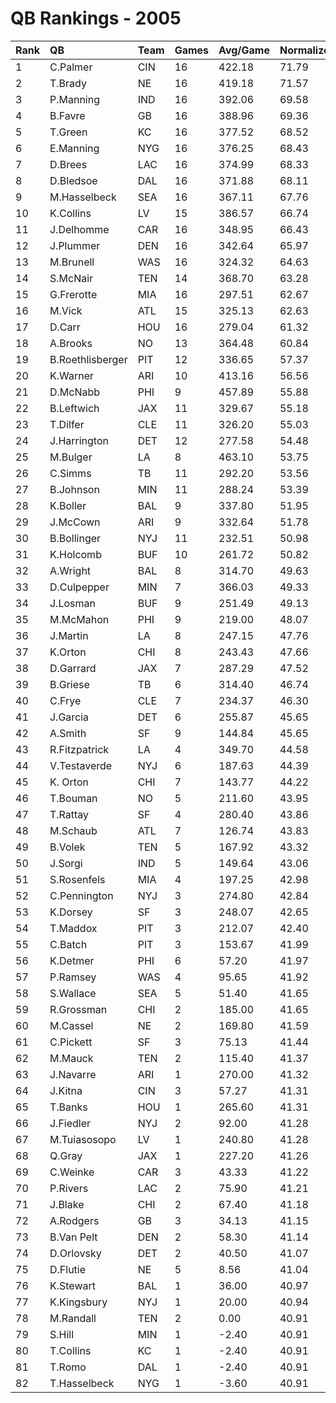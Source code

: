 # QB Rankings - 2005

| Rank | QB               | Team | Games | Avg/Game | Normalized |
| :----| :----------------| :----| :-----| :--------| :----------|
| 1    | C.Palmer         | CIN  | 16    | 422.18   | 71.79      |
| 2    | T.Brady          | NE   | 16    | 419.18   | 71.57      |
| 3    | P.Manning        | IND  | 16    | 392.06   | 69.58      |
| 4    | B.Favre          | GB   | 16    | 388.96   | 69.36      |
| 5    | T.Green          | KC   | 16    | 377.52   | 68.52      |
| 6    | E.Manning        | NYG  | 16    | 376.25   | 68.43      |
| 7    | D.Brees          | LAC  | 16    | 374.99   | 68.33      |
| 8    | D.Bledsoe        | DAL  | 16    | 371.88   | 68.11      |
| 9    | M.Hasselbeck     | SEA  | 16    | 367.11   | 67.76      |
| 10   | K.Collins        | LV   | 15    | 386.57   | 66.74      |
| 11   | J.Delhomme       | CAR  | 16    | 348.95   | 66.43      |
| 12   | J.Plummer        | DEN  | 16    | 342.64   | 65.97      |
| 13   | M.Brunell        | WAS  | 16    | 324.32   | 64.63      |
| 14   | S.McNair         | TEN  | 14    | 368.70   | 63.28      |
| 15   | G.Frerotte       | MIA  | 16    | 297.51   | 62.67      |
| 16   | M.Vick           | ATL  | 15    | 325.13   | 62.63      |
| 17   | D.Carr           | HOU  | 16    | 279.04   | 61.32      |
| 18   | A.Brooks         | NO   | 13    | 364.48   | 60.84      |
| 19   | B.Roethlisberger | PIT  | 12    | 336.65   | 57.37      |
| 20   | K.Warner         | ARI  | 10    | 413.16   | 56.56      |
| 21   | D.McNabb         | PHI  | 9     | 457.89   | 55.88      |
| 22   | B.Leftwich       | JAX  | 11    | 329.67   | 55.18      |
| 23   | T.Dilfer         | CLE  | 11    | 326.20   | 55.03      |
| 24   | J.Harrington     | DET  | 12    | 277.58   | 54.48      |
| 25   | M.Bulger         | LA   | 8     | 463.10   | 53.75      |
| 26   | C.Simms          | TB   | 11    | 292.20   | 53.56      |
| 27   | B.Johnson        | MIN  | 11    | 288.24   | 53.39      |
| 28   | K.Boller         | BAL  | 9     | 337.80   | 51.95      |
| 29   | J.McCown         | ARI  | 9     | 332.64   | 51.78      |
| 30   | B.Bollinger      | NYJ  | 11    | 232.51   | 50.98      |
| 31   | K.Holcomb        | BUF  | 10    | 261.72   | 50.82      |
| 32   | A.Wright         | BAL  | 8     | 314.70   | 49.63      |
| 33   | D.Culpepper      | MIN  | 7     | 366.03   | 49.33      |
| 34   | J.Losman         | BUF  | 9     | 251.49   | 49.13      |
| 35   | M.McMahon        | PHI  | 9     | 219.00   | 48.07      |
| 36   | J.Martin         | LA   | 8     | 247.15   | 47.76      |
| 37   | K.Orton          | CHI  | 8     | 243.43   | 47.66      |
| 38   | D.Garrard        | JAX  | 7     | 287.29   | 47.52      |
| 39   | B.Griese         | TB   | 6     | 314.40   | 46.74      |
| 40   | C.Frye           | CLE  | 7     | 234.37   | 46.30      |
| 41   | J.Garcia         | DET  | 6     | 255.87   | 45.65      |
| 42   | A.Smith          | SF   | 9     | 144.84   | 45.65      |
| 43   | R.Fitzpatrick    | LA   | 4     | 349.70   | 44.58      |
| 44   | V.Testaverde     | NYJ  | 6     | 187.63   | 44.39      |
| 45   | K. Orton         | CHI  | 7     | 143.77   | 44.22      |
| 46   | T.Bouman         | NO   | 5     | 211.60   | 43.95      |
| 47   | T.Rattay         | SF   | 4     | 280.40   | 43.86      |
| 48   | M.Schaub         | ATL  | 7     | 126.74   | 43.83      |
| 49   | B.Volek          | TEN  | 5     | 167.92   | 43.32      |
| 50   | J.Sorgi          | IND  | 5     | 149.64   | 43.06      |
| 51   | S.Rosenfels      | MIA  | 4     | 197.25   | 42.98      |
| 52   | C.Pennington     | NYJ  | 3     | 274.80   | 42.84      |
| 53   | K.Dorsey         | SF   | 3     | 248.07   | 42.65      |
| 54   | T.Maddox         | PIT  | 3     | 212.07   | 42.40      |
| 55   | C.Batch          | PIT  | 3     | 153.67   | 41.99      |
| 56   | K.Detmer         | PHI  | 6     | 57.20    | 41.97      |
| 57   | P.Ramsey         | WAS  | 4     | 95.65    | 41.92      |
| 58   | S.Wallace        | SEA  | 5     | 51.40    | 41.65      |
| 59   | R.Grossman       | CHI  | 2     | 185.00   | 41.65      |
| 60   | M.Cassel         | NE   | 2     | 169.80   | 41.59      |
| 61   | C.Pickett        | SF   | 3     | 75.13    | 41.44      |
| 62   | M.Mauck          | TEN  | 2     | 115.40   | 41.37      |
| 63   | J.Navarre        | ARI  | 1     | 270.00   | 41.32      |
| 64   | J.Kitna          | CIN  | 3     | 57.27    | 41.31      |
| 65   | T.Banks          | HOU  | 1     | 265.60   | 41.31      |
| 66   | J.Fiedler        | NYJ  | 2     | 92.00    | 41.28      |
| 67   | M.Tuiasosopo     | LV   | 1     | 240.80   | 41.28      |
| 68   | Q.Gray           | JAX  | 1     | 227.20   | 41.26      |
| 69   | C.Weinke         | CAR  | 3     | 43.33    | 41.22      |
| 70   | P.Rivers         | LAC  | 2     | 75.90    | 41.21      |
| 71   | J.Blake          | CHI  | 2     | 67.40    | 41.18      |
| 72   | A.Rodgers        | GB   | 3     | 34.13    | 41.15      |
| 73   | B.Van Pelt       | DEN  | 2     | 58.30    | 41.14      |
| 74   | D.Orlovsky       | DET  | 2     | 40.50    | 41.07      |
| 75   | D.Flutie         | NE   | 5     | 8.56     | 41.04      |
| 76   | K.Stewart        | BAL  | 1     | 36.00    | 40.97      |
| 77   | K.Kingsbury      | NYJ  | 1     | 20.00    | 40.94      |
| 78   | M.Randall        | TEN  | 2     | 0.00     | 40.91      |
| 79   | S.Hill           | MIN  | 1     | -2.40    | 40.91      |
| 80   | T.Collins        | KC   | 1     | -2.40    | 40.91      |
| 81   | T.Romo           | DAL  | 1     | -2.40    | 40.91      |
| 82   | T.Hasselbeck     | NYG  | 1     | -3.60    | 40.91      |


